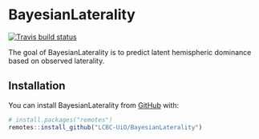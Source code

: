 
<!-- README.md is generated from README.Rmd. Please edit that file -->

# BayesianLaterality

<!-- badges: start -->

[![Travis build
status](https://travis-ci.org/LCBC-UiO/BayesianLaterality.svg?branch=master)](https://travis-ci.org/LCBC-UiO/BayesianLaterality)
<!-- badges: end -->

The goal of BayesianLaterality is to predict latent hemispheric
dominance based on observed laterality.

## Installation

You can install BayesianLaterality from [GitHub](https://github.com/)
with:

``` r
# install.packages("remotes")
remotes::install_github("LCBC-UiO/BayesianLaterality")
```
